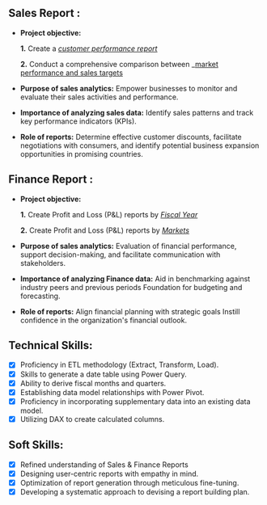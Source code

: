 
## Sales Report :


- **Project objective:** 

    **1.** Create a _[customer performance report](https://github.com/gettingstarted2020/Sales-anaystics-report/blob/main/customer%20net%20sales%20report.pdf)_ 

    **2.** Conduct a comprehensive comparison between _[market performance and sales targets](https://github.com/gettingstarted2020/Sales-anaystics-report/blob/main/market%20performance%20vs%20target%20report.pdf)
- **Purpose of sales analytics:** Empower businesses to monitor and evaluate their sales activities and performance.

- **Importance of analyzing sales data:** Identify sales patterns and track key performance indicators (KPIs).

- **Role of reports:** Determine effective customer discounts, facilitate negotiations with consumers, and identify potential business expansion opportunities in promising countries.


## Finance Report :

- **Project objective:** 

    **1.** Create Profit and Loss (P&L) reports by _[Fiscal Year](https://github.com/gettingstarted2020/Sales-anaystics-report/blob/main/FINANCIAL%20REPORT.pdf)_ 

   **2.** Create Profit and Loss (P&L) reports by _[Markets](https://github.com/gettingstarted2020/Sales-anaystics-report/blob/main/P%26L%20by%20market.pdf)_

- **Purpose of sales analytics:** Evaluation of financial performance, support decision-making, and facilitate communication with stakeholders.

- **Importance of analyzing Finance data:** Aid in benchmarking against industry peers and previous periods Foundation for budgeting and forecasting.

- **Role of reports:** Align financial planning with strategic goals Instill confidence in the organization's financial outlook.


## Technical Skills:
- [x]	Proficiency in ETL methodology (Extract, Transform, Load).
- [x]	Skills to generate a date table using Power Query.
- [x]	Ability to derive fiscal months and quarters.
- [x]	Establishing data model relationships with Power Pivot.
- [x]	Proficiency in incorporating supplementary data into an existing data model.
- [x]	Utilizing DAX to create calculated columns.

## Soft Skills:
- [x]	Refined understanding of Sales & Finance Reports
- [x]	Designing user-centric reports with empathy in mind.
- [x]	Optimization of report generation through meticulous fine-tuning.
- [x]	Developing a systematic approach to devising a report building plan.
